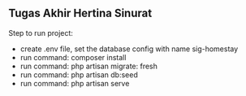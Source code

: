 ## Tugas Akhir Hertina Sinurat

Step to run project:
- create .env file, set the database config with name sig-homestay
- run command: composer install
- run command: php artisan migrate: fresh
- run command: php artisan db:seed
- run command: php artisan serve
